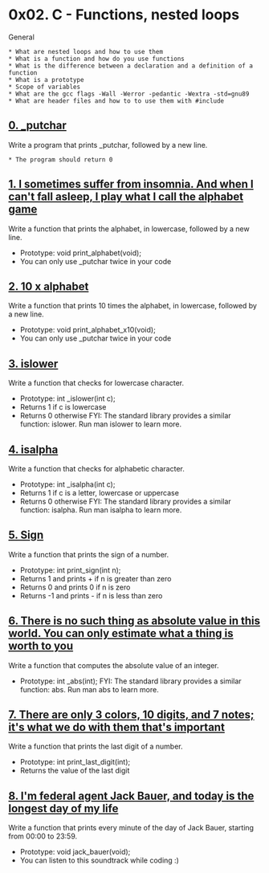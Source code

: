 # 0x02. C - Functions, nested loops
General

	* What are nested loops and how to use them
	* What is a function and how do you use functions
	* What is the difference between a declaration and a definition of a function
	* What is a prototype
	* Scope of variables
	* What are the gcc flags -Wall -Werror -pedantic -Wextra -std=gnu89
	* What are header files and how to to use them with #include

## [0. _putchar](0-putchar.c "putchar")
Write a program that prints _putchar, followed by a new line.

	* The program should return 0

## [1. I sometimes suffer from insomnia. And when I can't fall asleep, I play what I call the alphabet game](1-alphabet.c "alphabet")
Write a function that prints the alphabet, in lowercase, followed by a new line.

* Prototype: void print_alphabet(void);
* You can only use _putchar twice in your code

## [2. 10 x alphabet](2-print_alphabet_x10.c "alpha")
Write a function that prints 10 times the alphabet, in lowercase, followed by a new line.

* Prototype: void print_alphabet_x10(void);
* You can only use _putchar twice in your code

## [3. islower](3-islower.c "islower")
Write a function that checks for lowercase character.

* Prototype: int _islower(int c);
* Returns 1 if c is lowercase
* Returns 0 otherwise
FYI: The standard library provides a similar function: islower. Run man islower to learn more.

## [4. isalpha](4-isalpha.c "isalpha")
Write a function that checks for alphabetic character.

* Prototype: int _isalpha(int c);
* Returns 1 if c is a letter, lowercase or uppercase
* Returns 0 otherwise
FYI: The standard library provides a similar function: isalpha. Run man isalpha to learn more.

## [5. Sign](5-sign.c "sign")
Write a function that prints the sign of a number.

* Prototype: int print_sign(int n);
* Returns 1 and prints + if n is greater than zero
* Returns 0 and prints 0 if n is zero
* Returns -1 and prints - if n is less than zero

## [6. There is no such thing as absolute value in this world. You can only estimate what a thing is worth to you](6-abs.c "abs")
Write a function that computes the absolute value of an integer.

* Prototype: int _abs(int);
FYI: The standard library provides a similar function: abs. Run man abs to learn more.

## [7. There are only 3 colors, 10 digits, and 7 notes; it's what we do with them that's important](7-print_last_digit.c "last digit")
Write a function that prints the last digit of a number.

* Prototype: int print_last_digit(int);
* Returns the value of the last digit

## [8. I'm federal agent Jack Bauer, and today is the longest day of my life](8-24_hours.c "24h")
Write a function that prints every minute of the day of Jack Bauer, starting from 00:00 to 23:59.

* Prototype: void jack_bauer(void);
* You can listen to this soundtrack while coding :)
